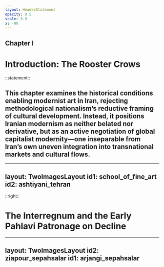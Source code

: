 ```yaml
---
layout: HeaderStatement
opacity: 0.5
scale: 0.8
x: -90
---
```


<ChapterMove>

## Chapter I
</ChapterMove>

# Introduction: The Rooster Crows

::statement::

## This chapter examines the historical conditions enabling modernist art in Iran, rejecting methodological nationalism’s reductive framing of cultural development. Instead, it positions Iranian modernism as neither belated nor derivative, but as an active negotiation of global capitalist modernity—one inseparable from Iran’s own uneven integration into transnational markets and cultural flows.

<!--
# Introduction

    -   Analyzing Iranian modernism not as "alternative" but within Jameson's "singular modernity" (global capitalism).
    -   Uneven development creates tensions: traditional practices vs. market forces.
    -   Critique of "methodological nationalism" and "belatedness" narratives.
    -   Focus on how artists negotiated position within global capitalism's reach.

-->

---
layout: TwoImagesLayout
id1: school_of_fine_art
id2: ashtiyani_tehran
---

::right::
# The Interregnum and the Early Pahlavi Patronage on Decline

<!--
"Beginning with the waning of early Pahlavi royal patronage, this chapter examines how modernist artists developed their practice in critical dialogue with Iran's declininh art establishment.
The Academic Establishment & Opposition:
- Left: Students at the School of Fine Arts (Ṣanāyiʿ-i Mustaẓrifa, est. 1911), founded by Kamal ol-Molk. This institution represented the established academic tradition.
- Right: Ismaʿil Ashtiyani's "View of Tehran" (1938), exemplifies the naturalist style favored by the academy.
- Point: The Khorus Jangi modernists faced significant institutional and artistic opposition from this established tradition, which dominated Iranian art institutions at the time.
-->

---
layout: TwoImagesLayout
id2: ziapour_sepahsalar
id1: arjangi_sepahsalar
---


<Arrow x1="450" y1="250" x2="500" y2="250" class="text-blue-600"  />

<!--
This transition becomes visually evident when comparing early Ziapour's cubist experiments with another artist's naturalist treatment of the same subject.

Ziapour's "Sepahsalar Mosque" (1950):
- Another example of Ziapour depicting local Iranian architecture through a Cubist lens.
- Context: Illustrates the adaptation of the style. Critics like Pakbaz noted the difficulty of fitting Iranian architectural forms (mosques, bazaars) with their curvilinear elements into the "mechanistic forms" often favored by European Cubism. This led to stylistic divergences.

Modernist vs. Academic Depiction:
- Left: Ziapour's Cubist interpretation of Sepahsalar Mosque (1950).
- Right: Rassam Arjangi's traditional, naturalist painting of the same mosque. Arjangi was associated with the Kamal ol-Molk school.
- Point: This stark comparison highlights the stylistic clash between the emerging modernism and the established academic style.
- Opposition Example: Critics attacked Ziapour's work, with one claiming it wasn't a 'real' mosque due to the handling of the minarets, showing resistance to modernist interpretations.
-->
